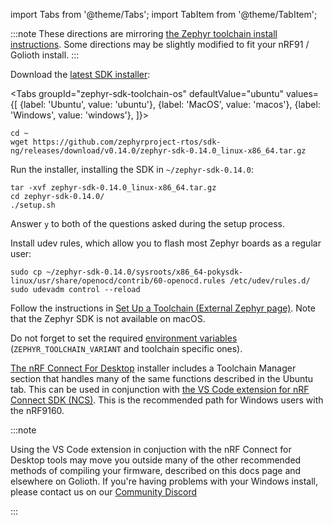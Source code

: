import Tabs from '@theme/Tabs';
import TabItem from '@theme/TabItem';

:::note
These directions are mirroring [the Zephyr toolchain install instructions](https://docs.zephyrproject.org/latest/getting_started/index.html#install-a-toolchain). Some directions may be slightly modified to fit your nRF91 / Golioth install.
:::

Download the [latest SDK installer](https://github.com/zephyrproject-rtos/sdk-ng/releases):


<Tabs
groupId="zephyr-sdk-toolchain-os"
defaultValue="ubuntu"
values={[
{label: 'Ubuntu', value: 'ubuntu'},
{label: 'MacOS', value: 'macos'},
{label: 'Windows', value: 'windows'},
]}>
<TabItem value="ubuntu">

```
cd ~
wget https://github.com/zephyrproject-rtos/sdk-ng/releases/download/v0.14.0/zephyr-sdk-0.14.0_linux-x86_64.tar.gz
```

Run the installer, installing the SDK in `~/zephyr-sdk-0.14.0`:

```
tar -xvf zephyr-sdk-0.14.0_linux-x86_64.tar.gz
cd zephyr-sdk-0.14.0/
./setup.sh
```
Answer `y` to both of the questions asked during the setup process.

Install udev rules, which allow you to flash most Zephyr boards as a regular user:

```
sudo cp ~/zephyr-sdk-0.14.0/sysroots/x86_64-pokysdk-linux/usr/share/openocd/contrib/60-openocd.rules /etc/udev/rules.d/
sudo udevadm control --reload
```

</TabItem>
<TabItem value="macos">

Follow the instructions in [Set Up a Toolchain (External Zephyr page)](https://docs.zephyrproject.org/latest/guides/beyond-GSG.html#gs-toolchain). Note that the Zephyr SDK is not available on macOS.

Do not forget to set the required [environment variables](https://docs.zephyrproject.org/latest/guides/env_vars.html#env-vars) (`ZEPHYR_TOOLCHAIN_VARIANT` and toolchain specific ones).

</TabItem>
<TabItem value="windows">

[The nRF Connect For Desktop](https://www.nordicsemi.com/Products/Development-tools/nRF-Connect-for-desktop) installer includes a Toolchain Manager section that handles many of the same functions described in the Ubuntu tab. This can be used in conjunction with [the VS Code extension for nRF Connect SDK (NCS)](https://www.nordicsemi.com/Products/Development-tools/nRF-Connect-for-VS-Code). This is the recommended path for Windows users with the nRF9160. 

:::note

Using the VS Code extension in conjuction with the nRF Connect for Desktop tools may move you outside many of the other recommended methods of compiling your firmware, described on this docs page and elsewhere on Golioth. If you're having problems with your Windows install, please contact us on our [Community Discord](https://golioth.io/discord)

:::

</TabItem>
</Tabs>
